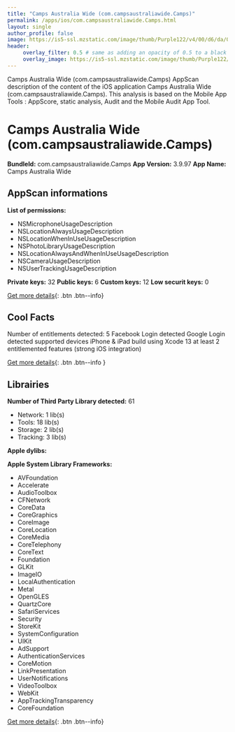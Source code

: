 ```yaml
---
title: "Camps Australia Wide (com.campsaustraliawide.Camps)"
permalink: /apps/ios/com.campsaustraliawide.Camps.html
layout: single
author_profile: false
image: https://is5-ssl.mzstatic.com/image/thumb/Purple122/v4/00/d6/da/00d6da65-1aea-58f7-2c44-4413e0e2f0ba/AppIcon-1x_U007emarketing-0-7-0-85-220.png/512x512bb.jpg
header: 
     overlay_filter: 0.5 # same as adding an opacity of 0.5 to a black background
     overlay_image: https://is5-ssl.mzstatic.com/image/thumb/Purple122/v4/00/d6/da/00d6da65-1aea-58f7-2c44-4413e0e2f0ba/AppIcon-1x_U007emarketing-0-7-0-85-220.png/512x512bb.jpg
---
```

Camps Australia Wide (com.campsaustraliawide.Camps) AppScan description of the content of the iOS application Camps Australia Wide (com.campsaustraliawide.Camps). This analysis is based on the Mobile App Tools : AppScore, static analysis, Audit and the Mobile Audit App Tool.

# Camps Australia Wide (com.campsaustraliawide.Camps)

**BundleId:** com.campsaustraliawide.Camps
**App Version:** 3.9.97
**App Name:** Camps Australia Wide


## AppScan informations 

**List of permissions:** 
- NSMicrophoneUsageDescription
- NSLocationAlwaysUsageDescription
- NSLocationWhenInUseUsageDescription
- NSPhotoLibraryUsageDescription
- NSLocationAlwaysAndWhenInUseUsageDescription
- NSCameraUsageDescription
- NSUserTrackingUsageDescription
  
  
**Private keys:** 32
**Public keys:** 6
**Custom keys:** 12
**Low securit keys:** 0
  
[Get more details](/pricing.html){: .btn .btn--info}

## Cool Facts

Number of entitlements detected: 5
Facebook Login detected
Google Login detected
supported devices iPhone & iPad
build using Xcode 13
at least 2 entitlemented features (strong iOS integration)
  
[Get more details](/pricing.html){: .btn .btn--info }

## Librairies 
**Number of Third Party Library detected:** 61
- Network: 1 lib(s)
- Tools: 18 lib(s)
- Storage: 2 lib(s)
- Tracking: 3 lib(s)


**Apple dylibs:**


**Apple System Library Frameworks:**
- AVFoundation
- Accelerate
- AudioToolbox
- CFNetwork
- CoreData
- CoreGraphics
- CoreImage
- CoreLocation
- CoreMedia
- CoreTelephony
- CoreText
- Foundation
- GLKit
- ImageIO
- LocalAuthentication
- Metal
- OpenGLES
- QuartzCore
- SafariServices
- Security
- StoreKit
- SystemConfiguration
- UIKit
- AdSupport
- AuthenticationServices
- CoreMotion
- LinkPresentation
- UserNotifications
- VideoToolbox
- WebKit
- AppTrackingTransparency
- CoreFoundation


  
[Get more details](/pricing.html){: .btn .btn--info}

